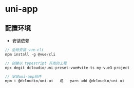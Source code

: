 # uni-app

## 配置环境
- 安装依赖

```js
// 全局安装 vue-cli
npm install -g @vue/cli

// 创建以 typescript 开发的工程
npx degit dcloudio/uni-preset-vue#vite-ts my-vue3-project

// 安装uni-app组件
npm i @dcloudio/uni-ui   或   yarn add @dcloudio/uni-ui
```

